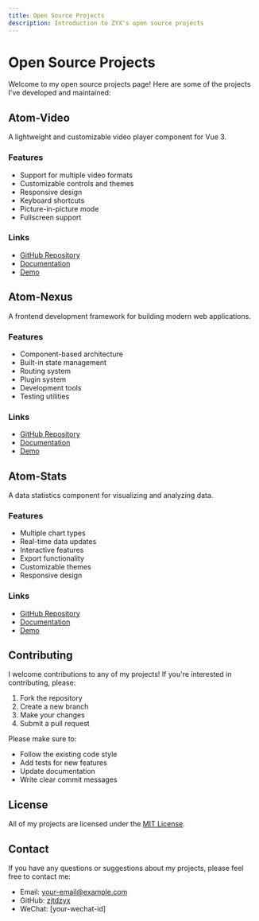 ```yaml
---
title: Open Source Projects
description: Introduction to ZYX's open source projects
---
```


# Open Source Projects

Welcome to my open source projects page! Here are some of the projects I've developed and maintained:

## Atom-Video

A lightweight and customizable video player component for Vue 3.

### Features

- Support for multiple video formats
- Customizable controls and themes
- Responsive design
- Keyboard shortcuts
- Picture-in-picture mode
- Fullscreen support

### Links

- [GitHub Repository](https://github.com/zjtdzyx/atom-video)
- [Documentation](https://github.com/zjtdzyx/atom-video/blob/main/README.md)
- [Demo](https://zjtdzyx.github.io/atom-video)

## Atom-Nexus

A frontend development framework for building modern web applications.

### Features

- Component-based architecture
- Built-in state management
- Routing system
- Plugin system
- Development tools
- Testing utilities

### Links

- [GitHub Repository](https://github.com/zjtdzyx/atom-nexus)
- [Documentation](https://github.com/zjtdzyx/atom-nexus/blob/main/README.md)
- [Demo](https://zjtdzyx.github.io/atom-nexus)

## Atom-Stats

A data statistics component for visualizing and analyzing data.

### Features

- Multiple chart types
- Real-time data updates
- Interactive features
- Export functionality
- Customizable themes
- Responsive design

### Links

- [GitHub Repository](https://github.com/zjtdzyx/atom-stats)
- [Documentation](https://github.com/zjtdzyx/atom-stats/blob/main/README.md)
- [Demo](https://zjtdzyx.github.io/atom-stats)

## Contributing

I welcome contributions to any of my projects! If you're interested in contributing, please:

1. Fork the repository
2. Create a new branch
3. Make your changes
4. Submit a pull request

Please make sure to:

- Follow the existing code style
- Add tests for new features
- Update documentation
- Write clear commit messages

## License

All of my projects are licensed under the [MIT License](https://opensource.org/licenses/MIT).

## Contact

If you have any questions or suggestions about my projects, please feel free to contact me:

- Email: [your-email@example.com](mailto:your-email@example.com)
- GitHub: [zjtdzyx](https://github.com/zjtdzyx)
- WeChat: [your-wechat-id] 